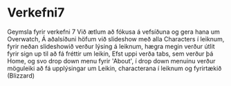 # Verkefni7
Geymsla fyrir verkefni 7
 Við ætlum að fókusa á vefsíðuna og gera hana um Overwatch, 
 Á aðalsíðuni höfum við slideshow með alla Characters í leiknum,
 fyrir neðan slideshowið verður lýsing á leiknum, 
 hægra megin verður útlit fyrir sign up til að fá fréttir um leikin,
 Efst uppi verða tabs, sem verður þá Home, og svo drop down menu fyrir 'About',
 í drop down menuinu verður möguleiki að fá upplýsingar um Leikin, characterana í leiknum og fyrirtækið (Blizzard)
 
